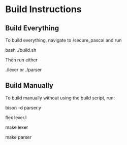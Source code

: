 # Build Instructions

## Build Everything

To build everything, navigate to /secure_pascal and run 

bash ./build.sh

Then run either

./lexer or ./parser

## Build Manually

To build manually without using the build script, run:

bison -d parser.y

flex lexer.l

make lexer

make parser